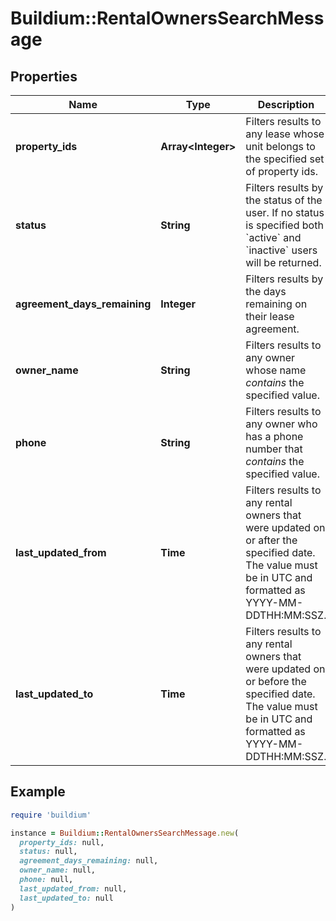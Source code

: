 # Buildium::RentalOwnersSearchMessage

## Properties

| Name | Type | Description | Notes |
| ---- | ---- | ----------- | ----- |
| **property_ids** | **Array&lt;Integer&gt;** | Filters results to any lease whose unit belongs to the specified set of property ids. | [optional] |
| **status** | **String** | Filters results by the status of the user. If no status is specified both &#x60;active&#x60; and &#x60;inactive&#x60; users will be returned. | [optional] |
| **agreement_days_remaining** | **Integer** | Filters results by the days remaining on their lease agreement. | [optional] |
| **owner_name** | **String** | Filters results to any owner whose name *contains* the specified value. | [optional] |
| **phone** | **String** | Filters results to any owner who has a phone number that *contains* the specified value. | [optional] |
| **last_updated_from** | **Time** | Filters results to any rental owners that were updated on or after the specified date. The value must be in UTC and formatted as YYYY-MM-DDTHH:MM:SSZ. | [optional] |
| **last_updated_to** | **Time** | Filters results to any rental owners that were updated on or before the specified date. The value must be in UTC and formatted as YYYY-MM-DDTHH:MM:SSZ. | [optional] |

## Example

```ruby
require 'buildium'

instance = Buildium::RentalOwnersSearchMessage.new(
  property_ids: null,
  status: null,
  agreement_days_remaining: null,
  owner_name: null,
  phone: null,
  last_updated_from: null,
  last_updated_to: null
)
```

